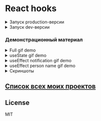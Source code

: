 # React hooks

<details>
  <summary>Запуск production-версии</summary>
   
   ```bash
   npm install && npm run build && npm install -g serve && serve -s build
   ```
   
   Откройте в браузере [localhost:5000][LocalhostProduction] и наслаждайтесь.
</details>

<details>
  <summary>Запуск dev-версии</summary>
    
    ```bash
       npm install && npm run start
    ```
    
   Откройте в браузере [localhost:3000][LocalhostDev] и наслаждайтесь.
</details>

### Демонстрационный материал

<details>
  <summary>Full gif demo</summary>
  
  ![full demo][FullDemo]
</details>  

<details>
  <summary>useState gif demo</summary>
  
  ![useState demo][UseStateDemo]
</details>  

<details>
  <summary>useEffect notification gif demo</summary>
  
  ![useEffect notification demo][UseEffectNotification]
</details>  

<details>
  <summary>useEffect person name gif demo</summary>
  
  ![useEffect person name demo][UseEffectPersonName]
</details>  

<details>
  <summary>Скриншоты</summary>
  
  ![screen 1][Screens1]
  ![screen 2][Screens2]
  ![screen 3][Screens3]
  ![screen 4][Screens4]
  ![screen 5][Screens5]
  ![screen 6][Screens6]
</details>  


## [Список всех моих проектов][ListAllMyProject]

License
----
MIT

[ListAllMyProject]:<https://github.com/iebrosalin/all_public_projects>

[FullDemo]:<https://github.com/iebrosalin/public_web/blob/frontend/react/bura/hooks/descriptions/gif/full_demo.gif>
[UseStateDemo]:<https://github.com/iebrosalin/public_web/blob/frontend/react/bura/hooks/descriptions/gif/useState_demo.gif>
[UseEffectNotification]:<https://github.com/iebrosalin/public_web/blob/frontend/react/bura/hooks/descriptions/gif/useEffect_notification_demo.gif>
[UseEffectPersonName]:<https://github.com/iebrosalin/public_web/blob/frontend/react/bura/hooks/descriptions/gif/useEffect_person_name_demo.gif>

[Screens1]:<https://github.com/iebrosalin/public_web/blob/frontend/react/bura/hooks/descriptions/screens/1.png>
[Screens2]:<https://github.com/iebrosalin/public_web/blob/frontend/react/bura/hooks/descriptions/screens/2.png>
[Screens3]:<https://github.com/iebrosalin/public_web/blob/frontend/react/bura/hooks/descriptions/screens/3.png>
[Screens4]:<https://github.com/iebrosalin/public_web/blob/frontend/react/bura/hooks/descriptions/screens/4.png>
[Screens5]:<https://github.com/iebrosalin/public_web/blob/frontend/react/bura/hooks/descriptions/screens/5.png>
[Screens6]:<https://github.com/iebrosalin/public_web/blob/frontend/react/bura/hooks/descriptions/screens/6.png>
